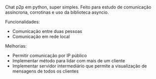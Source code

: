 Chat p2p em python, super simples. 
Feito para estudo de comunicação assíncrona, corrotinas e uso da biblioteca asyncio.

Funcionalidades:
- Comunicação entre duas pessoas
- Comunicação em rede local

Melhorias:
- Permitir comunicação por IP público
- Implementar método para lidar com mais de um cliente
- Implementar servidor intermediário que permite a visualização de mensagens de todos os clientes

